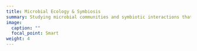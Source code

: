 ```yaml
---
title: Microbial Ecology & Symbiosis
summary: Studying microbial communities and symbiotic interactions that shape moss function and ecosystem processes in drylands.
image:
  caption: ""
  focal_point: Smart
weight: 4
---
```

